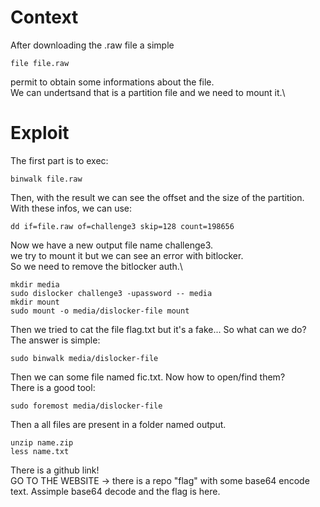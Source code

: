 # Context
After downloading the .raw file a simple
```
file file.raw
```
permit to obtain some informations about the file.\
We can undertsand that is a partition file and we need to mount it.\

# Exploit
The first part is to exec:
```
binwalk file.raw
```
Then, with the result we can see the offset and the size of the partition.\
With these infos, we can use:
```
dd if=file.raw of=challenge3 skip=128 count=198656
```
Now we have a new output file name challenge3.\
we try to mount it but we can see an error with bitlocker.\
So we need to remove the bitlocker auth.\
```
mkdir media
sudo dislocker challenge3 -upassword -- media
mkdir mount
sudo mount -o media/dislocker-file mount
```
Then we tried to cat the file flag.txt but it's a fake... So what can we do?\
The answer is simple:
```
sudo binwalk media/dislocker-file
```
Then we can some file named fic.txt. Now how to open/find them?\
There is a good tool:
```
sudo foremost media/dislocker-file
```
Then a all files are present in a folder named output.
```
unzip name.zip
less name.txt
```
There is a github link!\
GO TO THE WEBSITE -> there is a repo "flag" with some base64 encode text. Assimple base64 decode and the flag is here.
